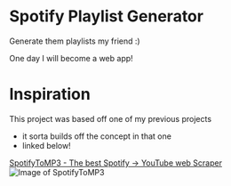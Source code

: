 # Spotify Playlist Generator

Generate them playlists my friend :)

One day I will become a web app!

# Inspiration

This project was based off one of my previous projects
- it sorta builds off the concept in that one
- linked below!

[SpotifyToMP3 - The best Spotify -> YouTube web Scraper](https://github.com/Ultrasword/SpotifyToMp3)
![Image of SpotifyToMP3](https://media.discordapp.net/attachments/966425507639996417/1151521356811358268/image.png?width=1164&height=982)
